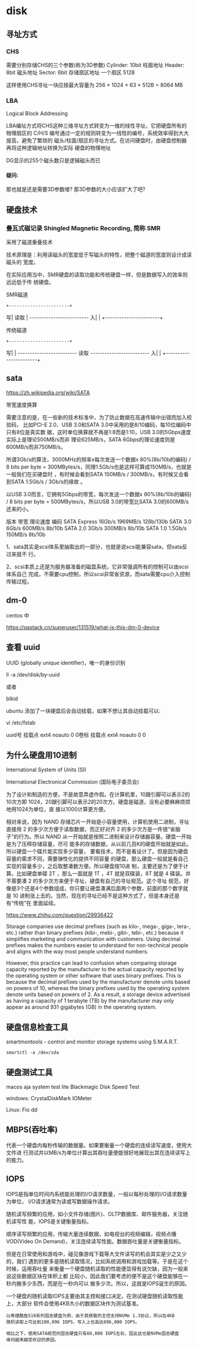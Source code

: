 # disk

## 寻址方式

### CHS

需要分别存储CHS的三个参数(称为3D参数)
Cylinder: 10bit 柱面地址
Header:   8bit  磁头地址
Sector:   6bit  存储扇区地址
一个扇区 512B

这样使用CHS寻址一块应按最大容量为 256 × 1024 × 63 × 512B = 8064 MB

### LBA

Logical Block Addressing

LBA编址方式将CHS这种三维寻址方式转变为一维的线性寻址，它把硬盘所有的物理扇区的
C/H/S 编号通过一定的规则转变为一线性的编号，系统效率得到大大提高，避免了繁琐的
磁头/柱面/扇区的寻址方式。在访问硬盘时，由硬盘控制器再将这种逻辑地址转换为实际
硬盘的物理地址

DG显示的255个磁头数只是逻辑磁头而已

#### 疑问:

那也就是还是需要3D参数喽? 那3D参数的大小应该扩大了吧?

## 硬盘技术

### 叠瓦式磁记录 Shingled Magnetic Recording, 简称 SMR

采用了磁道重叠技术

技术原理是：利用读磁头的宽度低于写磁头的特性，把整个磁道的宽度则设计成读磁头的
宽度。

在实际应用当中，SMR硬盘的读取功能和传统硬盘一样，但是数据写入的效率则远远低于传
统硬盘。

SMR磁道

    +-----------------------+
  写| 读取                  |
    -------------------------
  入|                       |
    +-----------------------+

传统磁道

    +-----------------------+
  写|                       |
    -------------------------
      读取
    -------------------------
  入|                       |
    +-----------------------+

## sata

https://zh.wikipedia.org/wiki/SATA

带宽速度换算

需要注意的是，在一些新的技术标准中，为了防止数据在高速传输中出错而加入校验码，
比如PCI-E 2.0、USB 3.0和SATA 3.0中采用的是8/10编码，每10位编码中只有8位是真实数
据，这时单位换算就不再是1:8而是1:10，USB 3.0的5Gbps速度实际上是理论500MB/s而非
理论625MB/s，SATA 6Gbps的理论速度则是600MB/s而非750MB/s。


所谓3Gb/s的算法，3000MHz的频率x每次发送一个数据x 80%(8b/10b的编码) / 8 bits per
byte = 300MBytes/s，同理1.5Gb/s也是这样可算成150MB/s，也就是一般我们在买硬盘时
，有时候会看到SATA 150MB/s / 300MB/s，有时候又会看到SATA 1.5Gb/s / 3Gb/s的缘故
。

以USB 3.0而言，它拥有5Gbps的带宽，每次发送一个数据x 80%(8b/10b的编码) / 8 bits
per byte = 500MBytes/s，所以USB 3.0的带宽比SATA 3.0的600MB/s还来的小。

版本            带宽    理论速度    编码
SATA Express    16Gb/s  1969MB/s    128b/130b
SATA 3.0        6Gb/s   600MB/s     8b/10b
SATA 2.0        3Gb/s   300MB/s     8b/10b
SATA 1.0        1.5Gb/s 150MB/s     8b/10b

1、sata其实是scsi体系里抽取出的一部分，也就是说scsi能兼容sata，但sata反过来就不
行。

2、scsi本质上还是为服务器准备的磁盘系统，它非常强调所有的控制可以由scsi体系自己
完成，不需要cpu控制，所以scsi非常省资源，而sata需要cpu介入控制传输过程。

## dm-0

centos 中

https://qastack.cn/superuser/131519/what-is-this-dm-0-device

## 查看 uuid

UUID (globally unique identifier)，唯一的身份识别

ll -a /dev/disk/by-uuid

或者

blkid

ubuntu 添加了一块硬盘后会自动挂载，如果不想让其自动挂载可以:

vi /etc/fstab

uuid号  挂载点  ext4    noauto  0   0卷标  挂载点  ext4    noauto  0   0

## 为什么硬盘用10进制

International System of Units (SI)

International Electronical Commission (国际电子委员会)

为了设计和制造的方便，不是故意弄虚作假。在计算机里，10跟引脚可以表示2的10次方即
1024，20跟引脚可以表示2的20次方。硬盘是磁道，没有必要麻麻烦烦地用1024为单位，直
接以1000计算更方便。

相对来说，因为 NAND 存储芯片一开始是小容量使用，计算机使用二进制，寻址直接用 2
的多少次方便于读取数据，而正好对齐 2 的多少次方是一件很“省脑子”的行为。所以
NAND 从一开始就是按照二进制来设计存储器容量。硬盘一开始是为了压榨存储容量，尽可
能多的存储数据，从以前几百K的硬盘开始就是如此。所以硬盘一个碟片能实现多少容量，
要看技术，而不是看设计了。但是因为硬盘容量的需求不同，需要弹性化的提供不同容量
的硬盘，那么硬盘一般就是看自己实现的容量多少，之后取整凑数方便。所以硬盘按10进
制，主要还是为了便于计算。比如硬盘单碟 2T ，那么一面就是 1T ，4T 就是双碟装，8T
就是 4 碟装。并不需要凑 2 的多少次方来便于寻址，硬盘有自己的寻址规范。这个寻址
规范，好像是3个还是4个参数组成，你只要让硬盘凑满后面两个参数，前面的那个数字就
是 10 进制涨上去的。当然，现在的寻址已经不是这种方式了，但是本身还是有“传统”在
里面延续。

https://www.zhihu.com/question/29936422

Storage companies use decimal prefixes (such as kilo-, mega-, giga-, tera-,
etc.) rather than binary prefixes (kibi-, mebi-, gibi-, tebi-, etc.) because it
simplifies marketing and communication with customers. Using decimal prefixes
makes the numbers easier to understand for non-technical people and aligns with
the way most people understand numbers.

However, this practice can lead to confusion when comparing storage capacity
reported by the manufacturer to the actual capacity reported by the operating
system or other software that uses binary prefixes. This is because the decimal
prefixes used by the manufacturer denote units based on powers of 10, whereas
the binary prefixes used by the operating system denote units based on powers
of 2. As a result, a storage device advertised as having a capacity of 1
terabyte (TB) by the manufacturer may only appear as around 931 gigabytes (GB)
in the operating system.

## 硬盘信息检查工具

smartmontools - control and monitor storage systems using S.M.A.R.T.

    smartctl -a /dev/sda

## 硬盘测试工具

macos
    aja system test lite
    Blackmagic Disk Speed Test

windows: 
    CrystalDiskMark
    IOMeter

Linux:
    Fio
    dd

## MBPS(吞吐率)

代表一个硬盘内每秒传输的数据量。如果要衡量一个硬盘的连续读写速度，使用大文件进
行测试并以MB/s为单位计算出其吞吐量便能很好地展现出其在连续读写上的能力。

## IOPS

IOPS是指单位时间内系统能处理的I/O请求数量，一般以每秒处理的I/O请求数量为单位，
I/O请求通常为读或写数据操作请求。

随机读写频繁的应用，如小文件存储(图片)、OLTP数据库、邮件服务器，关注随机读写性
能，IOPS是关键衡量指标。

顺序读写频繁的应用，传输大量连续数据，如电视台的视频编辑，视频点播VOD(Video On
Demand)，关注连续读写性能。数据吞吐量是关键衡量指标。

但是在日常使用和游戏中，碰见像游戏下载等大文件读写的机会其实是少之又少的，我们
遇到的更多是随机读取情况，比如系统调用和游戏加载等。于是在这个时候，运用吞吐量
来衡量一个硬盘随机读取的性能便显得有说欠缺，因为一般来说这些数据区块在体积上都
比较小，因此我们要考虑的便不是这个硬盘能够在一秒内搬多少东西，而是在一秒内可以
搬多少次。所以，这就是IOPS诞生的原因。

一个硬盘的随机读取IOPS主要由其主控和接口决定。在测试硬盘随机读取性能上，大部分
软件会使用4KB大小的数据区块作为测试基准。

    以希捷酷鱼510系列固态硬盘为例，由于其搭载的主控支持NVMe 1.3协议，所以在4KB
    随机读取上可达到100,096 IOPS，写入上也高达896,000 IOPS。

    相比之下，使用SATA规范的固态硬盘只有60,000 IOPS左右，因此这也是NVMe固态硬盘
    缘何越来越受欢迎的原因。
